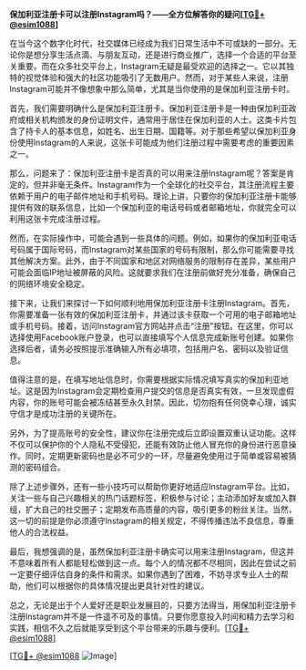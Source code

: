 **保加利亚注册卡可以注册Instagram吗？——全方位解答你的疑问[[TG💪+ @esim1088](https://t.me/s/esim1088)]**

在当今这个数字化时代，社交媒体已经成为我们日常生活中不可或缺的一部分。无论你是想分享生活点滴、与朋友互动，还是进行商业推广，选择一个合适的平台至关重要。而在众多社交平台上，Instagram无疑是最受欢迎的选择之一。它以其独特的视觉体验和强大的社区功能吸引了无数用户。然而，对于某些人来说，注册Instagram可能并不像想象中那么简单，尤其是当你使用的是保加利亚注册卡时。

首先，我们需要明确什么是保加利亚注册卡。保加利亚注册卡是一种由保加利亚政府或相关机构颁发的身份证明文件，通常用于居住在保加利亚的人士。这类卡片包含了持卡人的基本信息，如姓名、出生日期、国籍等。对于那些希望以保加利亚身份使用Instagram的人来说，这张卡可能成为他们注册过程中需要考虑的重要因素之一。

那么，问题来了：保加利亚注册卡是否真的可以用来注册Instagram呢？答案是肯定的，但并非毫无条件。Instagram作为一个全球化的社交平台，其注册流程主要依赖于用户的电子邮件地址和手机号码。理论上讲，只要你的保加利亚注册卡能够提供有效的联系信息，比如一个保加利亚的电话号码或者邮箱地址，你就完全可以利用这张卡完成注册过程。

然而，在实际操作中，可能会遇到一些具体的问题。例如，如果你的保加利亚电话号码属于国际号码，而Instagram对某些国家的号码有限制，那么你可能需要寻找其他解决方案。此外，由于不同国家和地区对网络服务的限制存在差异，某些用户可能会面临IP地址被屏蔽的风险。这就要求我们在注册前做好充分准备，确保自己的网络环境安全稳定。

接下来，让我们来探讨一下如何顺利地用保加利亚注册卡注册Instagram。首先，你需要准备一张有效的保加利亚注册卡，并通过该卡获取一个可用的电子邮箱地址或手机号码。接着，访问Instagram官方网站并点击“注册”按钮。在这里，你可以选择使用Facebook账户登录，也可以直接填写个人信息完成新账号创建。如果你选择后者，请务必按照提示准确输入所有必填项，包括用户名、密码以及验证信息。

值得注意的是，在填写地址信息时，你需要根据实际情况填写真实的保加利亚地址。这是因为Instagram会定期检查用户提交的信息是否真实有效，一旦发现虚假内容，你的账号可能会被冻结甚至永久封禁。因此，切勿抱有任何侥幸心理，诚实守信才是成功注册的关键所在。

另外，为了提高账号的安全性，建议你在注册完成后立即设置双重认证功能。这样不仅可以保护你的个人隐私不受侵犯，还能有效防止他人冒充你的身份进行恶意操作。同时，定期更新密码也是必不可少的一环，尽量避免使用过于简单或容易被猜测的密码组合。

除了上述步骤外，还有一些小技巧可以帮助你更好地适应Instagram平台。比如，关注一些与自己兴趣相关的热门话题标签，积极参与讨论；主动添加好友或加入群组，扩大自己的社交圈子；定期发布高质量的内容，吸引更多的粉丝关注。当然，这一切的前提是你必须遵守Instagram的相关规定，不得传播违法不良信息，尊重他人的合法权益。

最后，我想强调的是，虽然保加利亚注册卡确实可以用来注册Instagram，但这并不意味着所有人都能轻松做到这一点。每个人的情况都不尽相同，因此在尝试之前一定要仔细评估自身的条件和需求。如果你遇到了困难，不妨寻求专业人士的帮助，他们可以根据你的具体情况提出更具针对性的建议。

总之，无论是出于个人爱好还是职业发展目的，只要方法得当，用保加利亚注册卡注册Instagram并不是一件遥不可及的事情。只要你愿意投入时间和精力去学习和实践，相信不久之后就能享受到这个平台带来的乐趣与便利。[[TG💪+ @esim1088](https://t.me/s/esim1088)]

[[TG💪+ @esim1088](https://t.me/s/esim1088) ![Image](https://i.postimg.cc/4NQfJmqS/Snipaste-2025-05-13-00-14-12.png)]